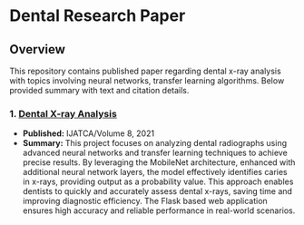 # Dental Research Paper

## Overview
This repository contains published paper regarding dental x-ray analysis with topics involving neural networks, transfer learning algorithms. Below provided summary with text and citation details.

### 1. [Dental X-ray Analysis](http://ijatca.com/archives/Volume8/Number1/sm21080110)
- **Published:** IJATCA/Volume 8, 2021
- **Summary:** This project focuses on analyzing dental radiographs using advanced neural networks and transfer learning techniques to achieve precise results. By leveraging the MobileNet architecture, enhanced with additional neural network layers, the model effectively identifies caries in x-rays, providing output as a probability value. This approach enables dentists to quickly and accurately assess dental x-rays, saving time and improving diagnostic efficiency. The Flask based web application ensures high accuracy and reliable performance in real-world scenarios.
